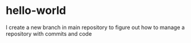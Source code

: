 # hello-world
I create a new branch in main repository to figure out how to manage 
a repository with commits and code

